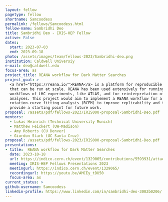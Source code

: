 ```yaml
---
layout: fellow
pagetype: fellow
shortname: Samcoodess
permalink: /fellows/Samcoodess.html
fellow-name: Sambridhi Deo
title: Sambridhi Deo - IRIS-HEP Fellow
active: False
dates:
  start: 2023-07-03
  end: 2023-09-18
photo: /assets/images/team/fellows-2023/Sambridhi-deo.png
institution: Caldwell Universiy
e-mail: deo@caldwell.edu
focus-area: as
project_title: REANA workflow for Dark Matter Searches
project_goal: >
  <a href="https://reana.io/">REANA</a> is a platform for reproducible data analysis workflows
  that can be run at scale. REANA has been used extensively for running containerized
  workflows of LHC experiments, like ATLAS, and for reinterpretation of published
  analyses. This project would aim to implement a REANA workflow for a galaxy
  rotation-curve fitting analysis (RCFM) to improve replicability and to
  provide a starting point for future work.
proposal: /assets/pdf/fellows-2023/IRIS000-proposal-Sambridhi-Deo.pdf
mentors:
  - Lukas Heinrich (Technical University Munich)
  - Matthew Feickert (UW-Madison)
  - Amy Roberts (CU Denver)
  - Giordon Stark (UC Santa Cruz)
proposal: /assets/pdf/fellows-2023/IRIS000-proposal-Sambridhi-Deo.pdf
presentations:
- title:  REANA workflow for Dark Matter Searches
  date: 2023-10-18
  url: https://indico.cern.ch/event/1329065/contributions/5593931/attachments/2735178/4759091/reana-final.pdf
  meeting: IRIS-HEP Fellows Presentations 2023
  meetingurl: https://indico.cern.ch/event/1329065/
  recordingurl: https://youtu.be/AMCEy_tDU50
  focus-area: as
current_status: >
github-username: Samcoodess
linkedin-profile: https://www.linkedin.com/in/sambridhi-deo-3002b0206/
---
```

